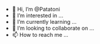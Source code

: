 - 👋 Hi, I’m @Patatoni
- 👀 I’m interested in ...
- 🌱 I’m currently learning ...
- 💞️ I’m looking to collaborate on ...
- 📫 How to reach me ...

<!---
Patatoni/Patatoni is a ✨ special ✨ repository because its `README.md` (this file) appears on your GitHub profile.
You can click the Preview link to take a look at your changes.
--->
